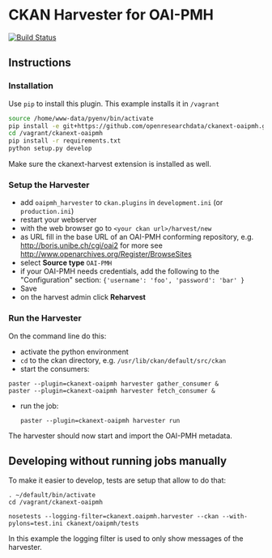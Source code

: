 # CKAN Harvester for OAI-PMH

[![Build Status](https://travis-ci.org/openresearchdata/ckanext-oaipmh.svg?branch=master)](https://travis-ci.org/openresearchdata/ckanext-oaipmh)

## Instructions

### Installation

Use `pip` to install this plugin. This example installs it in `/vagrant`

```bash
source /home/www-data/pyenv/bin/activate
pip install -e git+https://github.com/openresearchdata/ckanext-oaipmh.git#egg=ckanext-oaipmh --src /vagrant
cd /vagrant/ckanext-oaipmh
pip install -r requirements.txt
python setup.py develop
```

Make sure the ckanext-harvest extension is installed as well.

### Setup the Harvester

- add `oaipmh_harvester` to `ckan.plugins` in `development.ini` (or `production.ini`)
- restart your webserver
- with the web browser go to `<your ckan url>/harvest/new`
- as URL fill in the base URL of an OAI-PMH conforming repository, e.g. http://boris.unibe.ch/cgi/oai2
for more see http://www.openarchives.org/Register/BrowseSites
- select **Source type** `OAI-PMH`
- if your OAI-PMH needs credentials, add the following to the "Configuration" section: `{'username': 'foo', 'password': 'bar' } `
- Save
- on the harvest admin click **Reharvest**

### Run the Harvester

On the command line do this:

- activate the python environment
- `cd` to the ckan directory, e.g. `/usr/lib/ckan/default/src/ckan`
- start the consumers:

```
paster --plugin=ckanext-oaipmh harvester gather_consumer &
paster --plugin=ckanext-oaipmh harvester fetch_consumer &
```

- run the job:

    `paster --plugin=ckanext-oaipmh harvester run`

The harvester should now start and import the OAI-PMH metadata.

## Developing without running jobs manually

To make it easier to develop, tests are setup that allow to do that:

    . ~/default/bin/activate
    cd /vagrant/ckanext-oaipmh

    nosetests --logging-filter=ckanext.oaipmh.harvester --ckan --with-pylons=test.ini ckanext/oaipmh/tests

In this example the logging filter is used to only show messages of the harvester.
